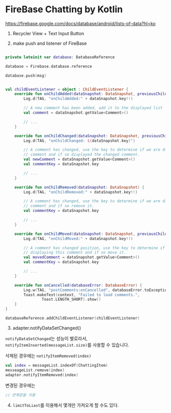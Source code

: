 # FireBase Chatting by Kotlin

https://firebase.google.com/docs/database/android/lists-of-data?hl=ko

1. Recycler View + Text Input Button

2. make push and listener of FireBase

```Kotlin

private lateinit var database: DatabaseReference

database = Firebase.database.reference

database.push(msg)

```

```Kotlin

val childEventListener = object : ChildEventListener {
    override fun onChildAdded(dataSnapshot: DataSnapshot, previousChildName: String?) {
        Log.d(TAG, "onChildAdded:" + dataSnapshot.key!!)

        // A new comment has been added, add it to the displayed list
        val comment = dataSnapshot.getValue<Comment>()

        // ...
    }

    override fun onChildChanged(dataSnapshot: DataSnapshot, previousChildName: String?) {
        Log.d(TAG, "onChildChanged: ${dataSnapshot.key}")

        // A comment has changed, use the key to determine if we are displaying this
        // comment and if so displayed the changed comment.
        val newComment = dataSnapshot.getValue<Comment>()
        val commentKey = dataSnapshot.key

        // ...
    }

    override fun onChildRemoved(dataSnapshot: DataSnapshot) {
        Log.d(TAG, "onChildRemoved:" + dataSnapshot.key!!)

        // A comment has changed, use the key to determine if we are displaying this
        // comment and if so remove it.
        val commentKey = dataSnapshot.key

        // ...
    }

    override fun onChildMoved(dataSnapshot: DataSnapshot, previousChildName: String?) {
        Log.d(TAG, "onChildMoved:" + dataSnapshot.key!!)

        // A comment has changed position, use the key to determine if we are
        // displaying this comment and if so move it.
        val movedComment = dataSnapshot.getValue<Comment>()
        val commentKey = dataSnapshot.key

        // ...
    }

    override fun onCancelled(databaseError: DatabaseError) {
        Log.w(TAG, "postComments:onCancelled", databaseError.toException())
        Toast.makeText(context, "Failed to load comments.",
                Toast.LENGTH_SHORT).show()
    }
}

databaseReference.addChildEventListener(childEventListener)

```

3. adapter.notifyDataSetChanged()

`notifyDataSetChanged`는 성능이 별로라서, `notifyItemInserted(messageList.size)`를 사용할 수 있습니다.

삭제된 경우에는
`notifyItemRemoved(index)`

```kotlin
val index = messageList.indexOf(ChattingItem)
messeageList.remove(index)
adapter.notifyItemRemoved(index)
```

변경된 경우에는

```kotlin
// 반복문을 이용

```

4. `limitToLiast`를 이용해서 몇개만 가져오게 할 수도 있다.
